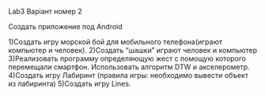 Lab3 
Варіант номер 2

Создать приложение под Android

1)Cоздать игру морской бой для мобильного телефона(играют компьютер и человек).
2)Cоздать “шашки” играют человек и компьютер
3)Реализовать программу определяющую жест с помощую которого перемещали смартфон. Использовать алгоритм DTW и акселерометр. 
4)Cоздать игру Лабиринт (правила игры: необходимо вывести объект из лабиринта)
5)Создать игру Lines.
